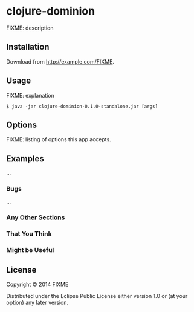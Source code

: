 # clojure-dominion

FIXME: description

## Installation

Download from http://example.com/FIXME.

## Usage

FIXME: explanation

    $ java -jar clojure-dominion-0.1.0-standalone.jar [args]

## Options

FIXME: listing of options this app accepts.

## Examples

...

### Bugs

...

### Any Other Sections
### That You Think
### Might be Useful

## License

Copyright © 2014 FIXME

Distributed under the Eclipse Public License either version 1.0 or (at
your option) any later version.
